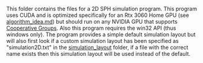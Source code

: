 This folder contains the files for a 2D SPH simulation program. This program uses CUDA and is optimized specifically for an Rtx 3060 Home GPU (see [algorithm_idea.md](./algorithm_original_idea.md)) but should run on any NVIDIA GPU that supports [Cooperative Groups](https://developer.nvidia.com/blog/cooperative-groups/). Also this program requires the win32 API (thus windows only). The program provides a simple default simulation layout but will also first look if a custom simulation layout has been specified as "simulation2D.txt" in the [simulation_layout](../simulation_layout) folder, if a file with the correct name exists then this simulation layout will be used instead of the default.
